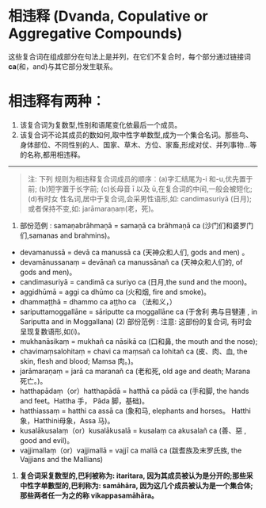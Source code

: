 # 相违释 (Dvanda, Copulative or Aggregative Compounds)
这些复合词在组成部分在句法上是并列，在它们不复合时，每个部分通过链接词**ca**(和，and)与其它部分发生联系。
# 相违释有两种︰
1. 该复合词为复数型,性别和语尾变化依最后一个成员。
2. 该复合词不论其成员的数如何,取中性字单数型,成为一个集合名词。那些鸟、身体部位、不同性别的人、国家、草木、方位、家畜,形成对仗、并列事物...等的名称,都用相违释。

---
>注: 下列 规则为相违释复合词成员的顺序︰(a)字汇结尾为-i 和-u,优先置于前;
(b)短字置于长字前; (c)长母音 ī 以及 ū,在复合词的中间,一般会被短化; (d)有时女 性名词,居中于复合词,会采男性语形,如: candimasuriyā (日月);或者保持不变,如: jarāmaraṇaṃ(老，死)。

1. 部份范例 : samaṇabrāhmaṇā = samaṇā ca brāhmaṇā ca (沙门们和婆罗门们,samanas and brahmins)。
- devamanussā = devā ca manussā ca (天神众和人们, gods and men) 。
- devamānussanaṃ = devānañ ca manussānañ ca (天神众和人们的, of gods and men)。
- candimasuriyā = candimā ca suriyo ca (日月,the sund and the moon)。 
- aggidhūmā = aggi ca dhūmo  ca (火和烟, fire and smoke)。
- dhammaṭṭhā = dhammo ca aṭṭho ca （法和义，） 
- sariputtamoggallāne = sāriputte ca moggallāne ca (于舍利 弗与目犍連 , in Sariputta and in Moggallana)
(2) 部份范例 : 注意: 这部份的复合词, 有时会呈现复数语形,如(i)。
- mukhanāsikaṃ = mukhañ ca nāsikā ca (口和鼻, the mouth and the nose); 
- chavimaṃsalohitaṃ = chavi ca maṃsañ ca lohitañ ca (皮、肉、血, the skin, flesh and blood; Mamsa 肉。)。
- jarāmaraṇaṃ = jarā ca maranañ ca (老和死, old age and death; Marana 死亡。)。 
- hatthapādaṃ（or）hatthapādā = hatthā ca pādā ca (手和脚, the hands and feet。Hattha 手， Pāda 脚，基础)。
- hatthiassaṃ = hatthi ca assā ca (象和马, elephants and horses。 Hatthi 象，Hatthini母象，Assa 马)。 
- kusalākusalaṃ（or）kusalākusalā = kusalaṃ ca akusalañ ca (善、惡 , good and evil)。
- vajjimallaṃ（or）vajjimallā = vajjī ca mallā ca (跋耆族及末罗氏族, the Vajjians and
the Mallians)
1. **复合词采复数型的,巴利被称为: itaritara, 因为其成员被认为是分开的;那些采中性字单數型的,巴利称为: samāhāra, 因为这几个成员被认为是一个集合体;那些两者任一为之的称 vikappasamāhāra。**